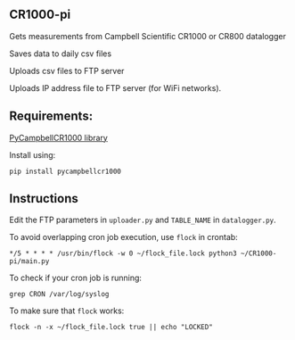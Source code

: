 ## CR1000-pi

Gets measurements from Campbell Scientific CR1000 or CR800 datalogger

Saves data to daily csv files

Uploads csv files to FTP server

Uploads IP address file to FTP server (for WiFi networks).

## Requirements: 

[PyCampbellCR1000 library](https://github.com/LionelDarras/PyCampbellCR1000)

Install using:

```pip install pycampbellcr1000```


## Instructions

Edit the FTP parameters in ```uploader.py``` and ```TABLE_NAME``` in ```datalogger.py```. 

To avoid overlapping cron job execution, use ```flock``` in crontab:

```
*/5 * * * * /usr/bin/flock -w 0 ~/flock_file.lock python3 ~/CR1000-pi/main.py
```

To check if your cron job is running:

```
grep CRON /var/log/syslog
```

To make sure that ```flock``` works:

```
flock -n -x ~/flock_file.lock true || echo "LOCKED"
```